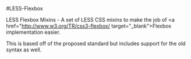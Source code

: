 #LESS-Flexbox

LESS Flexbox Mixins - A set of LESS CSS mixins to make the job of <a href="http://www.w3.org/TR/css3-flexbox/ target="_blank">Flexbox</a> implementation easier. 

This is based off of the proposed standard but includes support for the old syntax as well.


